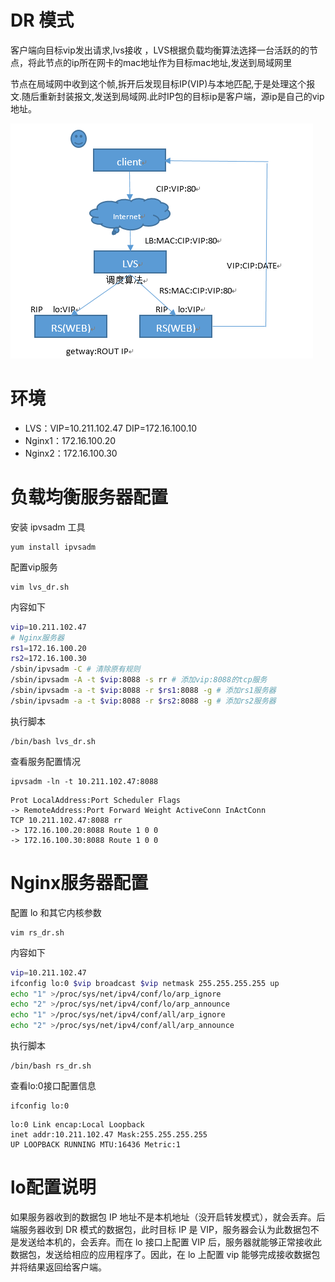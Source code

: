 # DR 模式

客户端向目标vip发出请求,lvs接收 ，LVS根据负载均衡算法选择一台活跃的的节点，将此节点的ip所在网卡的mac地址作为目标mac地址,发送到局域网里

节点在局域网中收到这个帧,拆开后发现目标IP(VIP)与本地匹配,于是处理这个报文.随后重新封装报文,发送到局域网.此时IP包的目标ip是客户端，源ip是自己的vip地址。

![](img/dr.png)

# 环境

- LVS：VIP=10.211.102.47 DIP=172.16.100.10
- Nginx1：172.16.100.20
- Nginx2：172.16.100.30

# 负载均衡服务器配置

安装 ipvsadm 工具
```
yum install ipvsadm
```

配置vip服务
```
vim lvs_dr.sh
```

内容如下
```sh
vip=10.211.102.47
# Nginx服务器
rs1=172.16.100.20
rs2=172.16.100.30
/sbin/ipvsadm -C # 清除原有规则
/sbin/ipvsadm -A -t $vip:8088 -s rr # 添加vip:8088的tcp服务
/sbin/ipvsadm -a -t $vip:8088 -r $rs1:8088 -g # 添加rs1服务器
/sbin/ipvsadm -a -t $vip:8088 -r $rs2:8088 -g # 添加rs2服务器
```
执行脚本
```
/bin/bash lvs_dr.sh
```

查看服务配置情况
```
ipvsadm -ln -t 10.211.102.47:8088
```
```
Prot LocalAddress:Port Scheduler Flags
-> RemoteAddress:Port Forward Weight ActiveConn InActConn
TCP 10.211.102.47:8088 rr
-> 172.16.100.20:8088 Route 1 0 0
-> 172.16.100.30:8088 Route 1 0 0
```

# Nginx服务器配置

配置 lo 和其它内核参数
```
vim rs_dr.sh
```

内容如下
```sh
vip=10.211.102.47
ifconfig lo:0 $vip broadcast $vip netmask 255.255.255.255 up
echo "1" >/proc/sys/net/ipv4/conf/lo/arp_ignore
echo "2" >/proc/sys/net/ipv4/conf/lo/arp_announce
echo "1" >/proc/sys/net/ipv4/conf/all/arp_ignore
echo "2" >/proc/sys/net/ipv4/conf/all/arp_announce
```

执行脚本
```
/bin/bash rs_dr.sh
```

查看lo:0接口配置信息
```
ifconfig lo:0
```
```
lo:0 Link encap:Local Loopback
inet addr:10.211.102.47 Mask:255.255.255.255
UP LOOPBACK RUNNING MTU:16436 Metric:1
```

# lo配置说明

如果服务器收到的数据包 IP 地址不是本机地址（没开启转发模式），就会丢弃。后端服务器收到 DR 模式的数据包，此时目标 IP 是 VIP，服务器会认为此数据包不是发送给本机的，会丢弃。而在 lo 接口上配置 VIP 后，服务器就能够正常接收此数据包，发送给相应的应用程序了。因此，在 lo 上配置 vip 能够完成接收数据包并将结果返回给客户端。
